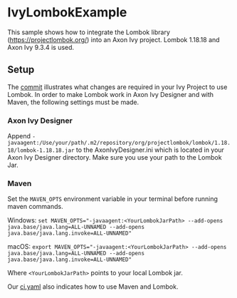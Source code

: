 # IvyLombokExample
This sample shows how to integrate the Lombok library (https://projectlombok.org/) into an Axon Ivy project. Lombok 1.18.18 and Axon Ivy 9.3.4 is used.

## Setup
The [commit](https://github.com/ivy-lmu/IvyLombokExample/commit/1c96d3097c511c29b3c0b8c34c1a303507e1742a)
illustrates what changes are required in your Ivy Project to use Lombok.
In order to make Lombok work in Axon Ivy Designer and with Maven, the following settings must be made.

### Axon Ivy Designer
Append `-javaagent:/Use/your/path/.m2/repository/org/projectlombok/lombok/1.18.18/lombok-1.18.18.jar` to the AxonIvyDesigner.ini
which is located in your Axon Ivy Designer directory. Make sure you use your path to the Lombok Jar.

### Maven
Set the `MAVEN_OPTS` environment variable in your terminal before running maven commands.

Windows:
`set MAVEN_OPTS="-javaagent:<YourLombokJarPath> --add-opens java.base/java.lang=ALL-UNNAMED --add-opens java.base/java.lang.invoke=ALL-UNNAMED"`

macOS:
`export MAVEN_OPTS="-javaagent:<YourLombokJarPath> --add-opens java.base/java.lang=ALL-UNNAMED --add-opens java.base/java.lang.invoke=ALL-UNNAMED"`

Where `<YourLombokJarPath>` points to your local Lombok jar.

Our [ci.yaml](https://github.com/ivy-lmu/IvyLombokExample/blob/1c96d3097c511c29b3c0b8c34c1a303507e1742a/.github/workflows/ci.yml#L22)
also indicates how to use Maven and Lombok.
